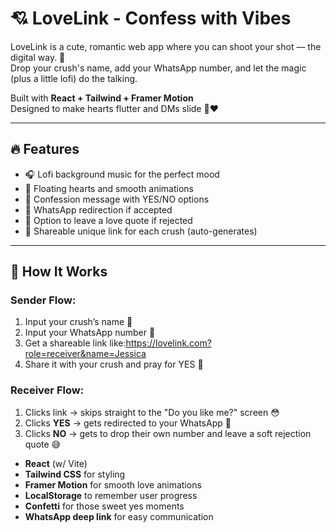 # 💘 LoveLink - Confess with Vibes

LoveLink is a cute, romantic web app where you can shoot your shot — the digital way. 🎯  
Drop your crush's name, add your WhatsApp number, and let the magic (plus a little lofi) do the talking.

Built with **React + Tailwind + Framer Motion**  
Designed to make hearts flutter and DMs slide 💬❤️

---

## 🔥 Features

- 🎧 Lofi background music for the perfect mood
- 💌 Floating hearts and smooth animations
- 💬 Confession message with YES/NO options
- 📲 WhatsApp redirection if accepted
- 📝 Option to leave a love quote if rejected
- 🔗 Shareable unique link for each crush (auto-generates)

---

## 👥 How It Works

### Sender Flow:
1. Input your crush’s name 💖
2. Input your WhatsApp number 📱
3. Get a shareable link like:https://lovelink.com?role=receiver&name=Jessica
4.  Share it with your crush and pray for YES 🤞

### Receiver Flow:
1. Clicks link → skips straight to the "Do you like me?" screen 😳
2. Clicks **YES** → gets redirected to your WhatsApp 💬
3. Clicks **NO** → gets to drop their own number and leave a soft rejection quote 😅

- **React** (w/ Vite)
- **Tailwind CSS** for styling
- **Framer Motion** for smooth love animations
- **LocalStorage** to remember user progress
- **Confetti** for those sweet yes moments
- **WhatsApp deep link** for easy communication

